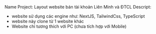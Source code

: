 Name Project: Layout website bán tài khoản Liên Minh và ĐTCL
Descript:

- website sử dụng các engine như: NextJS, TailwindCss, TypeScript
- website này clone từ 1 website khác
- Website chỉ tương thích với PC (chưa tích hợp với Mobile)
